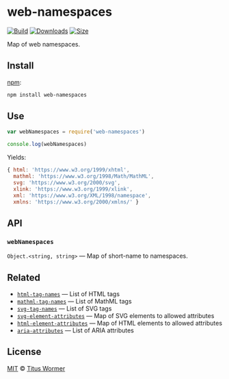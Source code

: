 # web-namespaces

[![Build][build-badge]][build]
[![Downloads][downloads-badge]][downloads]
[![Size][size-badge]][size]

Map of web namespaces.

## Install

[npm][]:

```sh
npm install web-namespaces
```

## Use

```js
var webNamespaces = require('web-namespaces')

console.log(webNamespaces)
```

Yields:

```js
{ html: 'https://www.w3.org/1999/xhtml',
  mathml: 'https://www.w3.org/1998/Math/MathML',
  svg: 'https://www.w3.org/2000/svg',
  xlink: 'https://www.w3.org/1999/xlink',
  xml: 'https://www.w3.org/XML/1998/namespace',
  xmlns: 'https://www.w3.org/2000/xmlns/' }
```

## API

### `webNamespaces`

`Object.<string, string>` — Map of short-name to namespaces.

## Related

*   [`html-tag-names`](https://github.com/wooorm/html-tag-names)
    — List of HTML tags
*   [`mathml-tag-names`](https://github.com/wooorm/mathml-tag-names)
    — List of MathML tags
*   [`svg-tag-names`](https://github.com/wooorm/svg-tag-names)
    — List of SVG tags
*   [`svg-element-attributes`](https://github.com/wooorm/svg-element-attributes)
    — Map of SVG elements to allowed attributes
*   [`html-element-attributes`](https://github.com/wooorm/html-element-attributes)
    — Map of HTML elements to allowed attributes
*   [`aria-attributes`](https://github.com/wooorm/aria-attributes)
    — List of ARIA attributes

## License

[MIT][license] © [Titus Wormer][author]

<!-- Definition -->

[build-badge]: https://img.shields.io/travis/wooorm/web-namespaces.svg

[build]: https://travis-ci.org/wooorm/web-namespaces

[downloads-badge]: https://img.shields.io/npm/dm/web-namespaces.svg

[downloads]: https://www.npmjs.com/package/web-namespaces

[size-badge]: https://img.shields.io/bundlephobia/minzip/web-namespaces.svg

[size]: https://bundlephobia.com/result?p=web-namespaces

[npm]: https://docs.npmjs.com/cli/install

[license]: license

[author]: https://wooorm.com
